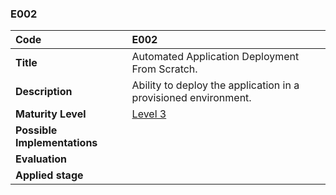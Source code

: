 ### E002

| **Code**           | **E002** |
| :--                | :--      |
| **Title**          | Automated Application Deployment From Scratch. |
| **Description**    | Ability to deploy the application in a provisioned environment. |
| **Maturity Level** | [Level 3](/levels#level-3) |
| **Possible Implementations** | |
| **Evaluation**     | |
| **Applied stage**  | |

